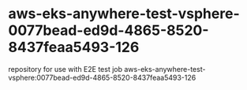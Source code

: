 # aws-eks-anywhere-test-vsphere-0077bead-ed9d-4865-8520-8437feaa5493-126
repository for use with E2E test job aws-eks-anywhere-test-vsphere:0077bead-ed9d-4865-8520-8437feaa5493-126
